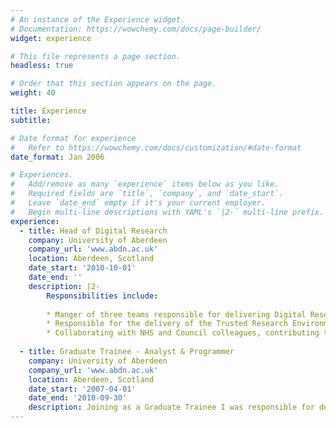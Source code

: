 ```yaml
---
# An instance of the Experience widget.
# Documentation: https://wowchemy.com/docs/page-builder/
widget: experience

# This file represents a page section.
headless: true

# Order that this section appears on the page.
weight: 40

title: Experience
subtitle:

# Date format for experience
#   Refer to https://wowchemy.com/docs/customization/#date-format
date_format: Jan 2006

# Experiences.
#   Add/remove as many `experience` items below as you like.
#   Required fields are `title`, `company`, and `date_start`.
#   Leave `date_end` empty if it's your current employer.
#   Begin multi-line descriptions with YAML's `|2-` multi-line prefix.
experience:
  - title: Head of Digital Research
    company: University of Aberdeen
    company_url: 'www.abdn.ac.uk'
    location: Aberdeen, Scotland
    date_start: '2010-10-01'
    date_end: ''
    description: |2-
        Responsibilities include:
        
        * Manger of three teams responsible for delivering Digital Research requirements in line with the University’s Strategic Plan.  
        * Responsible for the delivery of the Trusted Research Environment, Grampian Data Safe Haven (ISO27001 Certified), a virtual environment providing access to Unconsented Data to Researchers and Clinicians
        * Collaborating with NHS and Council colleagues, contributing to advancements in data linkages supporting changes in services
        
  - title: Graduate Trainee - Analyst & Programmer
    company: University of Aberdeen
    company_url: 'www.abdn.ac.uk'
    location: Aberdeen, Scotland
    date_start: '2007-04-01'
    date_end: '2010-09-30'
    description: Joining as a Graduate Trainee I was responsible for design and developing Access Research databases using VBA, undertaking complex extractions using SQL Server.
---
```

